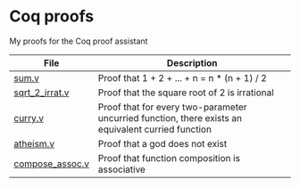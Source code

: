 # Coq proofs

My proofs for the Coq proof assistant

| File                               | Description                                                                                        |
| ---------------------------------- | -------------------------------------------------------------------------------------------------- |
| [sum.v](sum.v)                     | Proof that 1 + 2 + ... + n = n \* (n + 1) / 2                                                      |
| [sqrt_2_irrat.v](sqrt_2_irrat.v)   | Proof that the square root of 2 is irrational                                                      |
| [curry.v](curry.v)                 | Proof that for every two-parameter uncurried function, there exists an equivalent curried function |
| [atheism.v](atheism.v)             | Proof that a god does not exist                                                                    |
| [compose_assoc.v](compose_assoc.v) | Proof that function composition is associative                                                     |
